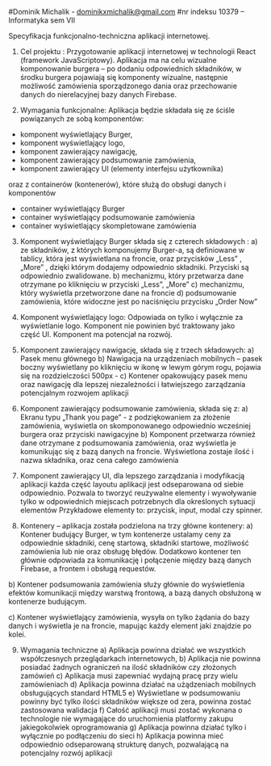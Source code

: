#Dominik Michalik - dominikxmichalik@gmail.com
#nr indeksu 10379 – Informatyka sem VII 


Specyfikacja funkcjonalno-techniczna aplikacji internetowej.


1. Cel projektu :
Przygotowanie aplikacji internetowej w technologii React (framework JavaScriptowy).
Aplikacja ma na celu wizualne komponowanie burgera – po dodaniu odpowiednich składników, w środku burgera pojawiają się komponenty wizualne, następnie możliwość zamówienia sporządzonego dania oraz przechowanie danych do nierelacyjnej bazy danych Firebase.


2. Wymagania funkcjonalne:
Aplikacja będzie składała się ze ściśle powiązanych ze sobą komponentów:
- komponent wyświetlający Burger,
- komponent wyświetlający logo,
- komponent zawierający nawigację,
- komponent zawierający podsumowanie zamówienia,
- komponent zawierający UI (elementy interfejsu użytkownika)

oraz z containerów (kontenerów), które służą do obsługi danych i komponentów
- container wyświetlający Burger
- container wyświetlający podsumowanie zamówienia
- container wyświetlający skompletowane zamówienia

3. Komponent wyświetlający Burger składa się z czterech składowych :
a) ze składników, z których komponujemy Burger-a, są definiowane w tablicy, która jest wyświetlana na froncie, oraz przycisków „Less” , „More” , dzięki którym dodajemy odpowiednio składniki. Przyciski są odpowiednio zwalidowane. 
b) mechanizmu, który przetwarza dane otrzymane po kliknięciu w przyciski „Less”, „More”
c) mechanizmu, który wyświetla przetworzone dane na froncie
d) podsumowanie zamówienia, które widoczne jest po naciśnięciu przycisku „Order Now”

4. Komponent wyświetlający logo:
Odpowiada on tylko i wyłącznie za wyświetlanie logo. Komponent nie powinien być traktowany jako część UI. Komponent ma potencjał na rozwój.

5. Komponent zawierający nawigację, składa się z trzech składowych:
a) Pasek menu głównego
b) Nawigacja na urządzeniach mobilnych – pasek boczny wyświetlany po kliknięciu w ikonę w lewym górym rogu, pojawia się na rozdzielczości 500px - 
c) Kontener opakowujący pasek menu oraz nawigację dla lepszej niezależności i łatwiejszego zarządzania potencjalnym rozwojem aplikacji

6. Komponent zawierający podsumowanie zamówienia, składa się z:
a) Ekranu typu „Thank you page” - z podziękowaniem za złożenie zamówienia, 
wyświetla on skomponowanego odpowiednio wcześniej burgera oraz przyciski nawigacyjne
b) Komponent przetwarza również dane otrzymane z podsumowania zamówienia, oraz wyświetla je komunikując się z bazą danych na froncie. Wyświetlona zostaje ilość i nazwa składnika, oraz cena całego zamówienia

7. Komponent zawierający UI, dla lepszego zarządzania i modyfikacją aplikacji każda część layoutu aplikacji jest odseparowana od siebie odpowiednio.
Pozwala to tworzyć reużywalne elementy i wywoływanie tylko w odpowiednich miejscach potrzebnych dla określonych sytuacji elementów
Przykładowe elementy to: przycisk, input, modal czy spinner. 

8. Kontenery – aplikacja została podzielona na trzy główne kontenery:
a) Kontener budujący Burger, w tym kontenerze ustalamy ceny za odpowiednie składniki, cenę startową, składniki startowe, możliwość zamówienia lub nie oraz obsługę błędów.
Dodatkowo kontener ten głównie odpowiada za komunikację i połączenie między bazą danych Firebase, a frontem i obsługą requestów.

b) Kontener podsumowania zamówienia służy głównie do wyświetlenia efektów komunikacji między warstwą frontową, a bazą danych obsłużoną w kontenerze budującym.

c) Kontener wyświetlający zamówienia, wysyła on tylko żądania do bazy danych i wyświetla je na froncie, mapując każdy element jaki znajdzie po kolei.




9. Wymagania techniczne
a) Aplikacja powinna działać we wszystkich współczesnych przeglądarkach internetowych,
b) Aplikacja nie powinna posiadać żadnych ograniczeń na ilość składników czy złożonych zamówień
c) Aplikacja musi zapewniać wydajną pracę przy wielu zamówieniach
d) Aplikacja powinna działać na użądzeniach mobilnych obsługujących standard HTML5
e) Wyświetlane w podsumowaniu powinny być tylko ilości składników większe od zera, powinna zostać zastosowana walidacja
f) Całość aplikacji musi zostać wykonana o technologie nie wymagające do uruchomienia platformy zakupu jakiegokolwiek oprogramowania
g) Aplikacja powinna działać tylko i wyłącznie po podłączeniu do sieci
h) Aplikacja powinna mieć odpowiednio odseparowaną strukturę danych, pozwalającą na potencjalny rozwój aplikacji 